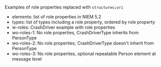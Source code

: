 Examples of role properties replaced with `structures;uri`

* elements:  list of role properties in NIEM 5.2
* types:  list of types including a role property, ordered by role property
* w-roles:  CrashDriver example with role properties
* wo-roles-1:  No role properties, CrashDriverType inherits from PersonType
* wo-roles-2:  No role properties, CrashDriverType doesn't inherit from PersonType
* wo-roles-3:  No role properites, optional repeatable Person element at message level
